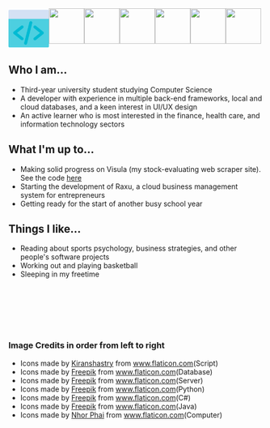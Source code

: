<html>
  <head>
    <link rel="stylesheet" href="https://cdnjs.cloudflare.com/ajax/libs/font-awesome/4.7.0/css/font-awesome.min.css" />
  </head>
  
  <div style="display:flex; flex-direction:row; flex-wrap:wrap;">
    <img src="https://github.com/ab-80/ab-80/blob/master/html.png" width="80" height="80" />
    <img src="https://user-images.githubusercontent.com/63623441/89573360-1d2f8d80-d7f0-11ea-90d2-f4a6d7131129.png" height="70" width="70" />
    <img src="https://user-images.githubusercontent.com/63623441/89574558-f8d4b080-d7f1-11ea-9502-9ef965da06f4.png" height="70" width="70" />
    <img src="https://user-images.githubusercontent.com/63623441/89577602-8dd9a880-d7f6-11ea-8280-b76036a4fdda.png" height="70" width="70" />
    <img src="https://user-images.githubusercontent.com/63623441/89578281-84047500-d7f7-11ea-9f2b-a07a8a3359f4.png" height="70" width="70" />
    <img src="https://user-images.githubusercontent.com/63623441/89578690-2886b700-d7f8-11ea-95e5-3f1aa989a0ca.png" height="70" width="70" />
    <img src="https://user-images.githubusercontent.com/63623441/89581703-05aad180-d7fd-11ea-8060-8e082b51db18.png" height="70" width="70" />
  </div>
  
  <h2>
    Who I am...
  </h2>
  <ul>
    <li>Third-year university student studying Computer Science</li>
    <li>A developer with experience in multiple back-end frameworks, local and cloud databases, and a keen interest in UI/UX design</li>
    <li>An active learner who is most interested in the finance, health care, and information technology sectors</li>
  </ul>
  <h2>
    What I'm up to...
  </h2>
  <ul>
    <li>Making solid progress on Visula (my stock-evaluating web scraper site).  See the code <a href="https://github.com/ab-80/Visula">here</a></li>
    <li>Starting the development of Raxu, a cloud business management system for entrepreneurs</li>
    <li>Getting ready for the start of another busy school year
  </ul>
  
  <h2>
    Things I like...
  </h2>
  <ul>
  <li>Reading about sports psychology, business strategies, and other people's software projects</li>
  <li>Working out and playing basketball</li>
  <li>Sleeping in my freetime</li>
  </ul>
  
  <br /><br /><br /><br /><br>
  
  <h3>
    Image Credits in order from left to right
  </h3>
  <ul>
  <li>Icons made by <a href="https://www.flaticon.com/authors/kiranshastry" title="Kiranshastry">Kiranshastry</a> from <a href="https://www.flaticon.com/" title="Flaticon"> www.flaticon.com</a>(Script)</li>
  <li><div>Icons made by <a href="https://www.flaticon.com/authors/freepik" title="Freepik">Freepik</a> from <a href="https://www.flaticon.com/" title="Flaticon">www.flaticon.com</a>(Database)</div>
</li>
  <li>Icons made by <a href="https://www.flaticon.com/authors/freepik" title="Freepik">Freepik</a> from <a href="https://www.flaticon.com/" title="Flaticon"> www.flaticon.com</a>(Server)</li>
  <li>Icons made by <a href="https://www.flaticon.com/authors/freepik" title="Freepik">Freepik</a> from <a href="https://www.flaticon.com/" title="Flaticon"> www.flaticon.com</a>(Python)</li>
  <li>Icons made by <a href="https://www.flaticon.com/authors/freepik" title="Freepik">Freepik</a> from <a href="https://www.flaticon.com/" title="Flaticon"> www.flaticon.com</a>(C#)</li>
  <li>Icons made by <a href="https://www.flaticon.com/authors/freepik" title="Freepik">Freepik</a> from <a href="https://www.flaticon.com/" title="Flaticon"> www.flaticon.com</a>(Java)</li>
  <li>Icons made by <a href="https://www.flaticon.com/authors/nhor-phai" title="Nhor Phai">Nhor Phai</a> from <a href="https://www.flaticon.com/" title="Flaticon"> www.flaticon.com</a>(Computer)</li>
  </ul
</html>
<!--
**ab-80/ab-80** is a ✨ _special_ ✨ repository because its `README.md` (this file) appears on your GitHub profile.

Here are some ideas to get you started:

- 🔭 I’m currently working on ...
- 🌱 I’m currently learning ...
- 👯 I’m looking to collaborate on ...
- 🤔 I’m looking for help with ...
- 💬 Ask me about ...
- 📫 How to reach me: ...
- 😄 Pronouns: ...
- ⚡ Fun fact: ...
-->
